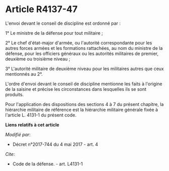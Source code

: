 # Article R4137-47

L'envoi devant le conseil de discipline est ordonné par :

1° Le ministre de la défense pour tout militaire ;

2° Le chef d'état-major d'armée, ou l'autorité correspondante pour les autres forces armées et les formations rattachées, au
nom du ministre de la défense, pour les officiers généraux ou les autorités militaires de premier, deuxième ou troisième
niveau ;

3° L'autorité militaire de deuxième niveau pour les militaires autres que ceux mentionnés au 2°.

L'ordre d'envoi devant le conseil de discipline mentionne les faits à l'origine de la saisine et précise les circonstances
dans lesquelles ils se sont produits.

Pour l'application des dispositions des sections 4 à 7 du présent chapitre, la hiérarchie militaire de référence est la
hiérarchie militaire générale fixée à l'article L. 4131-1 du présent code.

**Liens relatifs à cet article**

_Modifié par_:

  - Décret n°2017-744 du 4 mai 2017 - art. 4

_Cite_:

  - Code de la défense. - art. L4131-1
